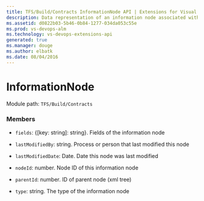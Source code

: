 ```yaml
---
title: TFS/Build/Contracts InformationNode API | Extensions for Visual Studio Team Services
description: Data representation of an information node associated with a build
ms.assetid: d0822b03-5b46-0b84-1277-034da053c55e
ms.prod: vs-devops-alm
ms.technology: vs-devops-extensions-api
generated: true
ms.manager: douge
ms.author: elbatk
ms.date: 08/04/2016
---
```


# InformationNode

Module path: `TFS/Build/Contracts`


### Members

* `fields`: {[key: string]: string}. Fields of the information node

* `lastModifiedBy`: string. Process or person that last modified this node

* `lastModifiedDate`: Date. Date this node was last modified

* `nodeId`: number. Node ID of this information node

* `parentId`: number. ID of parent node (xml tree)

* `type`: string. The type of the information node

